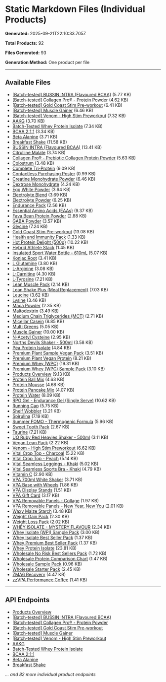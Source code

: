 # Static Markdown Files (Individual Products)

**Generated:** 2025-09-21T22:10:33.705Z

**Total Products:** 92

**Files Generated:** 93

**Generation Method:** One product per file

---

## Available Files

- [[Batch-tested] BUSSIN INTRA (Flavoured BCAA)](./static/batch-tested-bussin-intra-flavoured-bcaa.md) (5.77 KB)
- [[Batch-tested] Collagen Pro® - Protein Powder](./static/batch-tested-collagen-pro-r-protein-powder.md) (4.62 KB)
- [[Batch-tested] Gold Coast Stim Pre-workout](./static/batch-tested-gold-coast-stim-pre-workout.md) (6.41 KB)
- [[Batch-tested] Muscle Gainer](./static/batch-tested-muscle-gainer.md) (6.46 KB)
- [[Batch-tested] Venom - High Stim Preworkout](./static/batch-tested-venom-high-stim-preworkout.md) (7.32 KB)
- [AAKG](./static/aakg.md) (3.70 KB)
- [Batch-Tested Whey Protein Isolate](./static/batch-tested-whey-protein-isolate-protein-powder.md) (7.34 KB)
- [BCAA 2:1:1](./static/bcaa-2-1-1.md) (3.34 KB)
- [Beta Alanine](./static/beta-alanine.md) (3.71 KB)
- [Breakfast Shake](./static/breakfast-shake.md) (11.58 KB)
- [BUSSIN INTRA (Flavoured BCAA)](./static/bcaa-7000.md) (13.41 KB)
- [Citrulline Malate](./static/citrulline-malate.md) (3.74 KB)
- [Collagen Pro® - Prebiotic Collagen Protein Powder](./static/collagen-pro.md) (5.63 KB)
- [Colostrum](./static/colostrum.md) (3.48 KB)
- [Complete Tri-Protein](./static/complete-tri-protein-33.md) (9.09 KB)
- [Contactless Purchasing Poster](./static/contactless-purchasing-poster.md) (0.99 KB)
- [Creatine Monohydrate Powder](./static/creatine-monohydrate.md) (6.46 KB)
- [Dextrose Monohydrate](./static/dextrose-monohydrate.md) (4.24 KB)
- [Egg White Powder](./static/egg-protein.md) (3.64 KB)
- [Electrolyte Blend](./static/electrolyte-blend.md) (3.69 KB)
- [Electrolyte Powder](./static/electrolyte-powder-1kg.md) (6.25 KB)
- [Endurance Pack](./static/endurance-pack.md) (2.56 KB)
- [Essential Amino Acids (EAAs)](./static/essential-amino-acids.md) (9.37 KB)
- [Fava Bean Protein Powder](./static/fava-bean-protein-powder.md) (2.88 KB)
- [GABA Powder](./static/gaba-powder.md) (3.57 KB)
- [Glycine](./static/glycine.md) (7.24 KB)
- [Gold Coast Stim Pre-workout](./static/gold-coast-stim-pre-workout.md) (13.08 KB)
- [Health and Immunity Pack](./static/health-immunity-pack.md) (1.33 KB)
- [Hot Protein Delight (500g)](./static/hot-protein-delight.md) (10.22 KB)
- [Hybrid Athlete Stack](./static/hybrid-athlete-stack.md) (1.45 KB)
- [Insulated Sport Water Bottle - 610mL](./static/insulated-sport-water-bottle-610ml.md) (5.07 KB)
- [Konjac Root](./static/konjac-root.md) (3.41 KB)
- [L Glutamine](./static/l-glutamine.md) (3.80 KB)
- [L-Arginine](./static/l-arginine.md) (3.08 KB)
- [L-Carnitine](./static/l-carnitine.md) (4.30 KB)
- [L-Tyrosine](./static/l-tyrosine.md) (7.21 KB)
- [Lean Muscle Pack](./static/lean-muscle-pack.md) (2.14 KB)
- [Lean Shake Plus (Meal Replacement)](./static/lean-shake-plus-meal-replacement.md) (7.03 KB)
- [Leucine](./static/leucine.md) (3.62 KB)
- [Lysine](./static/lysine.md) (3.46 KB)
- [Maca Powder](./static/maca-powder.md) (2.35 KB)
- [Maltodextrin](./static/maltodextrin.md) (3.49 KB)
- [Medium Chain Triglycerides (MCT)](./static/medium-chain-triglycerides-mct.md) (2.71 KB)
- [Micellar Casein](./static/micellar-casein.md) (8.85 KB)
- [Multi Greens](./static/multi-greens.md) (5.05 KB)
- [Muscle Gainer](./static/muscle-gainer.md) (10.00 KB)
- [N-Acetyl Cysteine](./static/n-acetyl-cysteine.md) (2.95 KB)
- [Norths Devils Shaker - 500ml](./static/north-devils-shaker-500ml.md) (3.58 KB)
- [Pea Protein Isolate](./static/pea-protein-isolate.md) (4.84 KB)
- [Premium Plant Sample Vegan Pack](./static/premium-plant-sample-vegan-pack-12-flavour-samples.md) (3.51 KB)
- [Premium Plant Vegan Protein](./static/premium-plant-vegan-protein.md) (8.21 KB)
- [Premium Whey (WPC)](./static/premium-whey-wpc.md) (19.31 KB)
- [Premium Whey (WPC) Sample Pack](./static/premium-whey-wpc-sample-pack-14-samples.md) (3.10 KB)
- [Products Overview](./static/products-overview.md) (9.13 KB)
- [Protein Ball Mix](./static/protein-ball-mix.md) (4.63 KB)
- [Protein Mousse](./static/protein-mousse-500g.md) (4.68 KB)
- [Protein Pancake Mix](./static/protein-pancake-mix.md) (4.07 KB)
- [Protein Water](./static/protein-water.md) (8.09 KB)
- [RPG Gel - Endurance Gel (Single Serve)](./static/rpg-gel-single-serve-endurance-energy-gel.md) (10.62 KB)
- [Running Cap](./static/running-cap.md) (5.75 KB)
- [Shelf Wobbler](./static/shelf-wobbler.md) (3.21 KB)
- [Spirulina](./static/spirulina.md) (7.19 KB)
- [Summer FOMO - Thermogenic Formula](./static/summer-fomo.md) (5.96 KB)
- [Sweet Tooth Pack](./static/sweet-tooth-pack.md) (2.67 KB)
- [Taurine](./static/taurine.md) (7.21 KB)
- [UQ Ruby Red Heavies Shaker - 500ml](./static/uq-ruby-red-heavies-shaker-500ml.md) (3.11 KB)
- [Vegan Lean Pack](./static/vegan-lean-pack.md) (2.22 KB)
- [Venom - High Stim Preworkout](./static/venom-pre-workout.md) (6.62 KB)
- [Vital Crop Top - Charcoal](./static/vital-crop-top-charcoal.md) (5.22 KB)
- [Vital Crop Top - Peach](./static/vital-crop-top-peach.md) (5.14 KB)
- [Vital Seamless Leggings  - Khaki](./static/khaki-vital-seamless-leggings.md) (5.02 KB)
- [Vital Seamless Sports Bra - Khaki](./static/khaki-vital-seamless-sports-bra.md) (4.79 KB)
- [Vitamin C](./static/vitamin-c.md) (2.90 KB)
- [VPA 700ml White Shaker](./static/vpa-700ml-white-shaker.md) (3.71 KB)
- [VPA Base with Wheels](./static/vpa-base-with-wheels-expansion.md) (1.86 KB)
- [VPA Display Stands](./static/wholesale-cardboard-stands.md) (1.51 KB)
- [VPA Gift Card](./static/gift-card.md) (3.17 KB)
- [VPA Removable Panels - Collage](./static/vpa-removable-panels-elevate-your-training.md) (1.97 KB)
- [VPA Removable Panels - New Year, New You](./static/vpa-removable-panels-new-year-new-you.md) (2.01 KB)
- [Waxy Maize Starch](./static/waxy-maize-starch.md) (3.48 KB)
- [Weight Gain Pack](./static/weight-gain-pack.md) (2.30 KB)
- [Weight Loss Pack](./static/weight-loss-pack.md) (2.02 KB)
- [WHEY ISOLATE - MYSTERY FLAVOUR](./static/1kg-whey-isolate-mystery-flavour.md) (2.34 KB)
- [Whey Isolate (WPI) Sample Pack](./static/whey-isolate-wpi-sample-pack-14-samples.md) (3.00 KB)
- [Whey Isolate Best Seller Pack](./static/whey-isolate-best-seller-pack.md) (1.37 KB)
- [Whey Premium Best Seller Pack](./static/whey-premium-best-seller-pack.md) (1.37 KB)
- [Whey Protein Isolate](./static/whey-isolate-protein-powder.md) (23.81 KB)
- [Wholesale No Risk Best Sellers Pack](./static/wholesale-no-risk-best-sellers-pack.md) (1.72 KB)
- [Wholesale Protein Comparison Chart](./static/wholesale-protein-comparison-chart.md) (1.47 KB)
- [Wholesale Sample Pack](./static/wholesale-sample-pack.md) (0.96 KB)
- [Wholesale Starter Pack](./static/wholesale-starter-pack.md) (2.45 KB)
- [ZMA6 Recovery](./static/zma6-recovery.md) (4.47 KB)
- [zzVPA Performance Coffee](./static/vpa-performance-coffee.md) (1.41 KB)

---

## API Endpoints

- [Products Overview](/api/products/pages)
- [[Batch-tested] BUSSIN INTRA (Flavoured BCAA)](/api/products/batch-tested-bussin-intra-flavoured-bcaa/markdown)
- [[Batch-tested] Collagen Pro® - Protein Powder](/api/products/batch-tested-collagen-pro-r-protein-powder/markdown)
- [[Batch-tested] Gold Coast Stim Pre-workout](/api/products/batch-tested-gold-coast-stim-pre-workout/markdown)
- [[Batch-tested] Muscle Gainer](/api/products/batch-tested-muscle-gainer/markdown)
- [[Batch-tested] Venom - High Stim Preworkout](/api/products/batch-tested-venom-high-stim-preworkout/markdown)
- [AAKG](/api/products/aakg/markdown)
- [Batch-Tested Whey Protein Isolate](/api/products/batch-tested-whey-protein-isolate-protein-powder/markdown)
- [BCAA 2:1:1](/api/products/bcaa-2-1-1/markdown)
- [Beta Alanine](/api/products/beta-alanine/markdown)
- [Breakfast Shake](/api/products/breakfast-shake/markdown)

*... and 82 more individual product endpoints*
